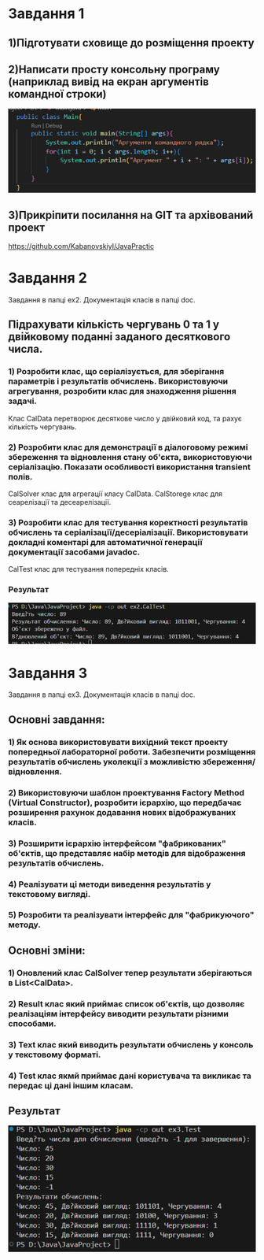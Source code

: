 # Завдання 1

## 1)Підготувати сховище до розміщення проекту
## 2)Написати просту консольну програму (наприклад вивід на екран аргументів командної строки)

![code](image/Main.png)
</br>

## 3)Прикріпити посилання на GIT та архівований проект
https://github.com/KabanovskiyI/JavaPractic

# Завдання 2
Завдання в папці ex2. Документація класів в папці doc.
## Підрахувати кількість чергувань 0 та 1 у двійковому поданні заданого десяткового числа.

### 1) Розробити клас, що серіалізується, для зберігання параметрів і результатів обчислень. Використовуючи агрегування, розробити клас для знаходження рішення задачі. 
Клас CalData перетворює десяткове число у двійковий код, та рахує кількість чергувань.
### 2) Розробити клас для демонстрації в діалоговому режимі збереження та відновлення стану об'єкта, використовуючи серіалізацію. Показати особливості використання transient полів. 
CalSolver клас для агрегації класу CalData. CalStorege клас для сеарелізації та десеарелізації.
### 3) Розробити клас для тестування коректності результатів обчислень та серіалізації/десеріалізації. Використовувати докладні коментарі для автоматичної генерації документації засобами javadoc.
CalTest клас для тестування попередніх класів.
### Результат
![code](image/CalTest.png)

# Завдання 3
Завдання в папці ex3. Документація класів в папці doc.
## Основні завдання:
### 1) Як основа використовувати вихідний текст проекту попередньої лабораторної роботи. Забезпечити розміщення результатів обчислень уколекції з можливістю збереження/відновлення.
### 2) Використовуючи шаблон проектування Factory Method (Virtual Constructor), розробити ієрархію, що передбачає розширення рахунок додавання нових відображуваних класів.
### 3) Розширити ієрархію інтерфейсом "фабрикованих" об'єктів, що представляє набір методів для відображення результатів обчислень.
### 4) Реалізувати ці методи виведення результатів у текстовому вигляді.
### 5) Розробити та реалізувати інтерфейс для "фабрикуючого" методу.
## Основні зміни:
### 1) Оновлений клас CalSolver тепер результати зберігаються в List\<CalData\>.
### 2) Result клас який приймає список об'єктів, що дозволяє реалізаціям інтерфейсу виводити результати різними способами.
### 3) Text клас який виводить результати обчислень у консоль у текстовому форматі.
### 4) Test клас якмй приймає дані користувача та викликає та передає ці дані іншим класам.
## Результат
![code](image/TestEx3.png)